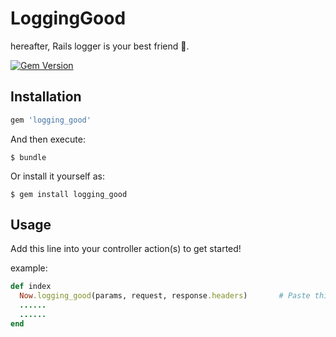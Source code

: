 # LoggingGood

hereafter, Rails logger is your best friend 👬.

[![Gem Version](https://badge.fury.io/rb/logging_good.svg)](https://badge.fury.io/rb/logging_good)

## Installation

```ruby
gem 'logging_good'
```

And then execute:

    $ bundle

Or install it yourself as:

    $ gem install logging_good

## Usage

Add this line into your controller action(s) to get started!

example:
```ruby
def index
  Now.logging_good(params, request, response.headers)       # Paste this line
  ......
  ......
end
```
